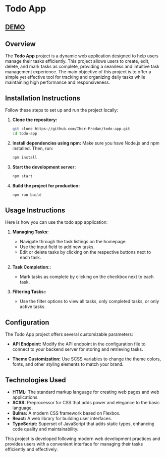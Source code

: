 # Todo App
## [DEMO](https://ihor-prodan.github.io/todo-app/)

## Overview
The **Todo App** project is a dynamic web application designed to help users manage their tasks efficiently. This project allows users to create, edit, delete, and mark tasks as complete, providing a seamless and intuitive task management experience. The main objective of this project is to offer a simple yet effective tool for tracking and organizing daily tasks while maintaining high performance and responsiveness.

## Installation Instructions
Follow these steps to set up and run the project locally:

1. **Clone the repository:**
   ```bash
   git clone https://github.com/Ihor-Prodan/todo-app.git
   cd todo-app
   ```

2. **Install dependencies using npm:**
   Make sure you have Node.js and npm installed. Then, run:
   ```bash
   npm install
   ```

3. **Start the development server:**
   ```bash
   npm start
   ```

4. **Build the project for production:**
   ```bash
   npm run build
   ```

## Usage Instructions
Here is how you can use the todo app application:

1. **Managing Tasks:**
   - Navigate through the task listings on the homepage.
   - Use the input field to add new tasks.
   - Edit or delete tasks by clicking on the respective buttons next to each task.

2. **Task Completion::**
   - Mark tasks as complete by clicking on the checkbox next to each task.

3. **Filtering Tasks::**
   - Use the filter options to view all tasks, only completed tasks, or only active tasks.

## Configuration
The Todo App project offers several customizable parameters:

- **API Endpoint:**
  Modify the API endpoint in the configuration file to connect to your backend server for storing and retrieving tasks.
  
- **Theme Customization:**
  Use SCSS variables to change the theme colors, fonts, and other styling elements to match your brand.

## Technologies Used
- **HTML:** The standard markup language for creating web pages and web applications.
- **SCSS:** Preprocessor for CSS that adds power and elegance to the basic language.
- **Bulma:** A modern CSS framework based on Flexbox.
- **React:** A web library for building user interfaces.
- **TypeScript:** Superset of JavaScript that adds static types, enhancing code quality and maintainability.

This project is developed following modern web development practices and provides users with a convenient interface for managing their tasks efficiently and effectively.